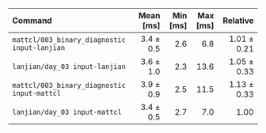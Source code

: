 | Command | Mean [ms] | Min [ms] | Max [ms] | Relative |
|:---|---:|---:|---:|---:|
| `mattcl/003_binary_diagnostic input-lanjian` | 3.4 ± 0.5 | 2.6 | 6.8 | 1.01 ± 0.21 |
| `lanjian/day_03 input-lanjian` | 3.6 ± 1.0 | 2.3 | 13.6 | 1.05 ± 0.33 |
| `mattcl/003_binary_diagnostic input-mattcl` | 3.9 ± 0.9 | 2.5 | 11.5 | 1.13 ± 0.33 |
| `lanjian/day_03 input-mattcl` | 3.4 ± 0.5 | 2.7 | 7.0 | 1.00 |
